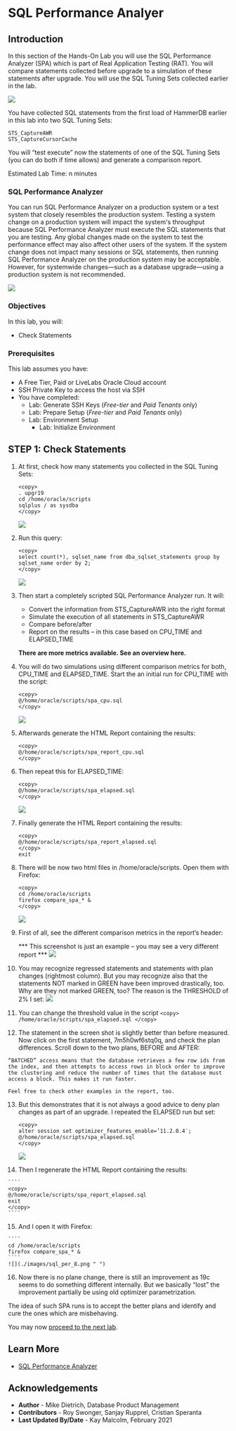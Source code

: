 # SQL Performance Analyer

## Introduction

In this section of the Hands-On Lab you will use the SQL Performance Analyzer (SPA) which is part of Real Application Testing (RAT). You will compare statements collected before upgrade to a simulation of these statements after upgrade. You will use the SQL Tuning Sets collected earlier in the lab.

![](./images/spa.png " ")

You have collected SQL statements from the first load of HammerDB earlier in this lab into two SQL Tuning Sets:

    STS_CaptureAWR
    STS_CaptureCursorCache

You will “test execute” now the statements of one of the SQL Tuning Sets (you can do both if time allows) and generate a comparison report.

Estimated Lab Time: n minutes

### SQL Performance Analyzer
You can run SQL Performance Analyzer on a production system or a test system that closely resembles the production system. Testing a system change on a production system will impact the system's throughput because SQL Performance Analyzer must execute the SQL statements that you are testing. Any global changes made on the system to test the performance effect may also affect other users of the system. If the system change does not impact many sessions or SQL statements, then running SQL Performance Analyzer on the production system may be acceptable. However, for systemwide changes—such as a database upgrade—using a production system is not recommended.

![](./images/spa-2.png " ")

### Objectives

In this lab, you will:
* Check Statements

### Prerequisites
This lab assumes you have:
- A Free Tier, Paid or LiveLabs Oracle Cloud account
- SSH Private Key to access the host via SSH
- You have completed:
    - Lab: Generate SSH Keys (*Free-tier* and *Paid Tenants* only)
    - Lab: Prepare Setup (*Free-tier* and *Paid Tenants* only)
    - Lab: Environment Setup
		- Lab: Initialize Environment

## **STEP 1**: Check Statements


1. At first, check how many statements you collected in the SQL Tuning Sets:

    ````
    <copy>
    . upgr19
    cd /home/oracle/scripts
    sqlplus / as sysdba
    </copy>
    ````
    ![](./images/sql_per_1.png " ")

2. Run this query:

    ````
    <copy>
    select count(*), sqlset_name from dba_sqlset_statements group by sqlset_name order by 2;
    </copy>
    ````
    ![](./images/sql_per_2.png " ")

3. Then start a completely scripted SQL Performance Analyzer run. 
   It will:
      - Convert the information from STS_CaptureAWR into the right format
      - Simulate the execution of all statements in STS_CaptureAWR
      - Compare before/after
      - Report on the results – in this case based on CPU_TIME and ELAPSED_TIME

    **There are more metrics available. See an overview here.**
4. You will do two simulations using different comparison metrics for both, CPU\_TIME and ELAPSED\_TIME.  Start the an initial run for CPU\_TIME with the script:

    ````
    <copy>
    @/home/oracle/scripts/spa_cpu.sql
    </copy>
    ````
    ![](./images/sql_per_3.png " ")

5. Afterwards generate the HTML Report containing the results:

    ````
    <copy>
    @/home/oracle/scripts/spa_report_cpu.sql
    </copy>
    ````
6. Then repeat this for ELAPSED_TIME:

    ````
    <copy>
    @/home/oracle/scripts/spa_elapsed.sql
    </copy>
    ````
    ![](./images/sql_per_4.png " ")

7. Finally generate the HTML Report containing the results:

    ````
    <copy>
    @/home/oracle/scripts/spa_report_elapsed.sql
    </copy>
    exit
    ````

8. There will be now two html files in /home/oracle/scripts. Open them with Firefox:

    ````
    <copy>
    cd /home/oracle/scripts
    firefox compare_spa_* &
    </copy>
    ````
    ![](./images/sql_per_5.png " ")

9.  First of all, see the different comparison metrics in the report’s header:
   
    *** This screenshot is just an example – you may see a very different report ***
    ![](./images/sql_per_6.png " ")

10.  You may recognize regressed statements and statements with plan changes (rightmost column).  But you may recognize also that the statements NOT marked in GREEN have been improved drastically, too.  Why are they not marked GREEN, too? The reason is the THRESHOLD of 2% I set:
    ![](./images/sql_per_9.png " ")

11.  You can change the threshold value in the script 
    ````
    <copy>
    /home/oracle/scripts/spa_elapsed.sql
    </copy>
    ````

12.  The statement in the screen shot is slightly better than before measured.  Now click on the first statement, 7m5h0wf6stq0q, and check the plan differences.  Scroll down to the two plans, BEFORE and AFTER:

    “BATCHED” access means that the database retrieves a few row ids from the index, and then attempts to access rows in block order to improve the clustering and reduce the number of times that the database must access a block. This makes it run faster.

    Feel free to check other examples in the report, too.
13. But this demonstrates that it is not always a good advice to deny plan changes as part of an upgrade. I repeated the ELAPSED run but set:

    ````
    <copy>
    alter session set optimizer_features_enable=’11.2.0.4′;
    @/home/oracle/scripts/spa_elapsed.sql
    </copy>
    ````
    ![](./images/sql_per_7.png " ")

14.  Then I regenerate the HTML Report containing the results:

    ````
    <copy>
    @/home/oracle/scripts/spa_report_elapsed.sql
    exit
    </copy>
    ````

15.  And I open it with Firefox:

    ````
    cd /home/oracle/scripts
    firefox compare_spa_* &
    ````
    ![](./images/sql_per_8.png " ")

16.  Now there is no plane change, there is still an improvement as 19c seems to do something different internally. But we basically “lost” the improvement partially be using old optimizer parametrization.

The idea of such SPA runs is to accept the better plans and identify and cure the ones which are misbehaving.

You may now [proceed to the next lab](#next).

## Learn More

* [SQL Performance Analyzer](https://docs.oracle.com/en/database/oracle/oracle-database/19/ratug/introduction-to-sql-performance-analyzer.html#GUID-860FC707-B281-4D81-8B43-1E3857194A72)

## Acknowledgements
* **Author** - Mike Dietrich, Database Product Management
* **Contributors** -  Roy Swonger, Sanjay Rupprel, Cristian Speranta
* **Last Updated By/Date** - Kay Malcolm, February 2021
